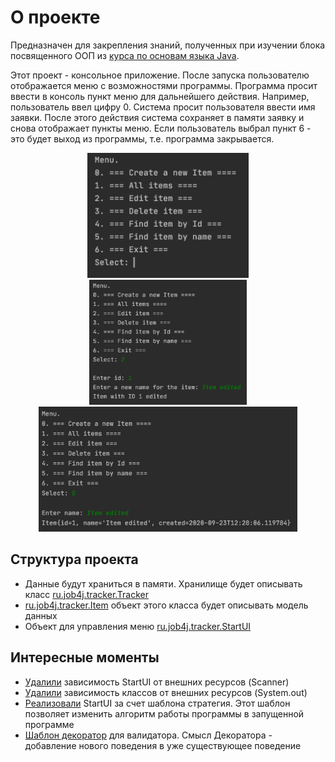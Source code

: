 <h1>О проекте</h1>
<p>Предназначен для закрепления знаний, полученных при изучении блока посвященного ООП из <a href="https://github.com/ReyBos/job4j_elementary">курса по основам языка Java</a>.</p>
<p>Этот проект - консольное приложение. После запуска пользователю отображается меню с возможностями программы. Программа просит ввести в консоль пункт меню для дальнейшего действия. Например, пользователь ввел цифру 0. Система просит пользователя ввести имя заявки. После этого действия система сохраняет в памяти заявку и снова отображает пункты меню. Если пользователь выбрал пункт 6 - это будет выход из программы, т.е. программа закрывается.</p>
<p align="center">
  <img src="screenshots/main_menu.png" height="200" title="главное меню программы">
  <img src="screenshots/example_edit_item.png" height="200" title="редактирование элемента">
  <img src="screenshots/example_find_item.png" height="200" title="поиск элемента">
</p>
<h2>Структура проекта</h2>
<ul>
  <li>Данные будут храниться в памяти. Хранилище будет описывать класс <a href="https://github.com/ReyBos/job4j_tracker/blob/master/src/main/java/ru/job4j/tracker/Tracker.java">ru.job4j.tracker.Tracker</a></li>
  <li><a href="https://github.com/ReyBos/job4j_tracker/blob/master/src/main/java/ru/job4j/tracker/Item.java">ru.job4j.tracker.Item</a> объект этого класса будет описывать модель данных</li>
  <li>Объект для управления меню <a href="https://github.com/ReyBos/job4j_tracker/blob/master/src/main/java/ru/job4j/tracker/StartUI.java">ru.job4j.tracker.StartUI</a></li>
</ul>
<h2>Интересные моменты</h2>
<ul>
  <li><a href="https://github.com/ReyBos/job4j_tracker/commit/a58d1785c10198cda033c863257130bc39d99a83">Удалили</a> зависимость StartUI от внешних ресурсов (Scanner)</li>
  <li><a href="https://github.com/ReyBos/job4j_tracker/commit/fd96dec057015d842fd711148bea39398baa3eff">Удалили</a> зависимость классов от внешних ресурсов (System.out)</li>
  <li><a href="https://github.com/ReyBos/job4j_tracker/commit/4e623b37c1e3905dcba94e4855a374b7c3c7609e">Реализовали</a> StartUI за счет шаблона стратегия. Этот шаблон позволяет изменить алгоритм работы программы в запущенной программе</li>
  <li><a href="https://github.com/ReyBos/job4j_tracker/commit/3d2b5d99ad0946027da1638f5916ff73d133792d">Шаблон декоратор</a> для валидатора. Смысл Декоратора - добавление нового поведения в уже существующее поведение
</ul>
